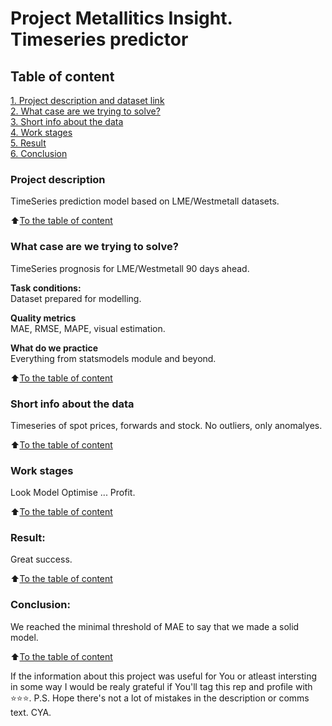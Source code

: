 # Project Metallitics Insight. Timeseries predictor

## Table of content
[1. Project description and dataset link](README.md#Project-description)  
[2. What case are we trying to solve?](README.md#What-case-are-we-trying-to-solve?)  
[3. Short info about the data](README.md#Short-info-about-the-data)  
[4. Work stages](README.md#Work-stages)  
[5. Result](README.md#Result)    
[6. Conclusion](README.md#Conclusion) 

### Project description    
TimeSeries prediction model based on LME/Westmetall datasets.

:arrow_up:[To the table of content](README.md#Table_of_content)


### What case are we trying to solve?    
TimeSeries prognosis for LME/Westmetall 90 days ahead.

**Task conditions:**  
Dataset prepared for modelling.

**Quality metrics**     
MAE, RMSE, MAPE, visual estimation.

**What do we practice**     
Everything from statsmodels module and beyond.

:arrow_up:[To the table of content](README.md#Table_of_content)

### Short info about the data
Timeseries of spot prices, forwards and stock.
No outliers, only anomalyes.
  
:arrow_up:[To the table of content](README.md#Table_of_content)


### Work stages 
Look
Model
Optimise
...
Profit.

:arrow_up:[To the table of content](README.md#Table_of_content)


### Result:  
Great success.

:arrow_up:[To the table of content](README.md#Table_of_content)


### Conclusion:  
We reached the minimal threshold of MAE to say that we made a solid model. 

:arrow_up:[To the table of content](README.md#Table_of_content)



If the information about this project was useful for You or atleast intersting in some way I would be realy grateful if You'll tag this rep and profile with ⭐️⭐️⭐️. P.S. Hope there's not a lot of mistakes in the description or comms text. CYA.